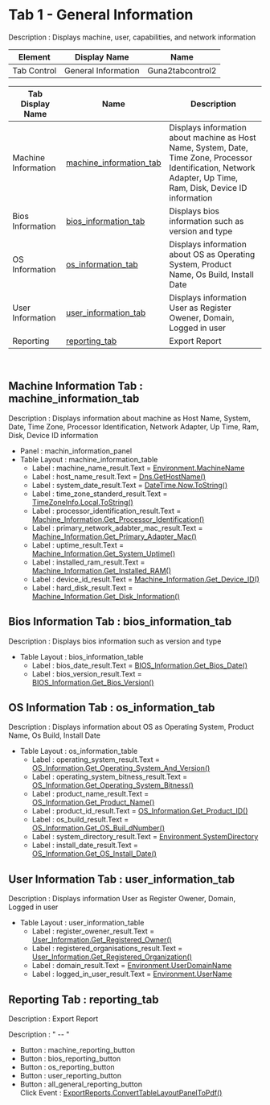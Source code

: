 



# Tab 1 - General Information

Description : Displays machine, user, capabilities, and network information

| Element | Display Name | Name |
| -------------------- | ----- |-------------------- |
| Tab Control | General Information | Guna2tabcontrol2 |

| Tab Display Name | Name | Description | 
| -------------------- | -------------------- | -------------------- |
| Machine Information | [machine_information_tab](https://github.com/Ahmed-AL-Maghraby/Project-Logic-And-Code-Map/tree/main/GUI/General%20Information%20Tab#machine-information-tab--machine_information_tab) |   Displays information about machine as Host Name, System, Date, Time Zone, Processor Identification, Network Adapter, Up Time, Ram, Disk, Device ID information |
| Bios Information | [bios_information_tab](https://github.com/Ahmed-AL-Maghraby/Project-Logic-And-Code-Map/tree/main/GUI/General%20Information%20Tab#bios-information-tab--bios_information_tab) |   Displays bios information such as version and type |
| OS Information | [os_information_tab](https://github.com/Ahmed-AL-Maghraby/Project-Logic-And-Code-Map/tree/main/GUI/General%20Information%20Tab#os-information-tab--os_information_tab) |    Displays information about OS as   Operating System, Product Name, Os Build, Install Date |
| User Information  | [user_information_tab](https://github.com/Ahmed-AL-Maghraby/Project-Logic-And-Code-Map/tree/main/GUI/General%20Information%20Tab#user-information-tab--user_information_tab) |   Displays information User as Register Owener, Domain, Logged in user |
| Reporting  | [reporting_tab](https://github.com/Ahmed-AL-Maghraby/Project-Logic-And-Code-Map/tree/main/GUI/General%20Information%20Tab#reporting-tab--reporting_tab) |  Export Report |

<br>

## Machine Information Tab : machine_information_tab

Description : Displays information about machine as Host Name, System, Date, Time Zone, Processor Identification, Network Adapter, Up Time, Ram, Disk, Device ID information

+ Panel : machin_information_panel
+ Table Layout : machine_information_table
  - Label : machine_name_result.Text = [Environment.MachineName](https://learn.microsoft.com/en-us/dotnet/api/system.environment.machinename?view=net-7.0)
  - Label : host_name_result.Text = [Dns.GetHostName()](https://learn.microsoft.com/en-us/dotnet/api/system.net.dns.gethostname?view=net-7.0)
  - Label : system_date_result.Text = [DateTime.Now.ToString()](https://learn.microsoft.com/en-us/dotnet/api/system.datetime.tostring?view=net-7.0)
  - Label : time_zone_standerd_result.Text = [TimeZoneInfo.Local.ToString()](https://learn.microsoft.com/en-us/dotnet/api/system.timezoneinfo.tostring?view=net-8.0)
  - Label : processor_identification_result.Text = [Machine_Information.Get_Processor_Identification()](https://github.com/Ahmed-AL-Maghraby/Project-Logic-And-Code-Map/tree/main/Machine_Information%20Class#get_processor_identification)
  - Label : primary_network_adabter_mac_result.Text = [Machine_Information.Get_Primary_Adapter_Mac()](https://github.com/Ahmed-AL-Maghraby/Project-Logic-And-Code-Map/tree/main/Machine_Information%20Class#get_primary_adapter_mac)
  - Label : uptime_result.Text = [Machine_Information.Get_System_Uptime()](https://github.com/Ahmed-AL-Maghraby/Project-Logic-And-Code-Map/tree/main/Machine_Information%20Class#get_system_uptime)
  - Label : installed_ram_result.Text = [Machine_Information.Get_Installed_RAM()](https://github.com/Ahmed-AL-Maghraby/Project-Logic-And-Code-Map/tree/main/Machine_Information%20Class#get_installed_ram)
  - Label : device_id_result.Text = [Machine_Information.Get_Device_ID()](https://github.com/Ahmed-AL-Maghraby/Project-Logic-And-Code-Map/tree/main/Machine_Information%20Class#get_device_id)
  - Label : hard_disk_result.Text = [Machine_Information.Get_Disk_Information()](https://github.com/Ahmed-AL-Maghraby/Project-Logic-And-Code-Map/tree/main/Machine_Information%20Class#get_disk_information)


## Bios Information Tab : bios_information_tab

Description : Displays bios information such as version and type

+ Table Layout : bios_information_table
  - Label : bios_date_result.Text = [BIOS_Information.Get_Bios_Date()](https://github.com/Ahmed-AL-Maghraby/Project-Logic-And-Code-Map/tree/main/BIOS_Information%20Class#get_bios_date)
  - Label : bios_version_result.Text = [BIOS_Information.Get_Bios_Version()](https://github.com/Ahmed-AL-Maghraby/Project-Logic-And-Code-Map/blob/main/BIOS_Information%20Class/README.md#get_bios_version)
## OS Information Tab : os_information_tab

Description : Displays information about OS as Operating System, Product Name, Os Build, Install Date

+ Table Layout : os_information_table
  - Label : operating_system_result.Text = [OS_Information.Get_Operating_System_And_Version()](https://github.com/Ahmed-AL-Maghraby/Project-Logic-And-Code-Map/tree/main/OS_Information%20Class#get_operating_system_and_version)
  - Label : operating_system_bitness_result.Text = [OS_Information.Get_Operating_System_Bitness()](https://github.com/Ahmed-AL-Maghraby/Project-Logic-And-Code-Map/tree/main/OS_Information%20Class#get_operating_system_bitness)
  - Label : product_name_result.Text = [OS_Information.Get_Product_Name()](https://github.com/Ahmed-AL-Maghraby/Project-Logic-And-Code-Map/tree/main/OS_Information%20Class#get_product_name)
  - Label : product_id_result.Text = [OS_Information.Get_Product_ID()](https://github.com/Ahmed-AL-Maghraby/Project-Logic-And-Code-Map/tree/main/OS_Information%20Class#get_product_id)
  - Label : os_build_result.Text = [OS_Information.Get_OS_Buil_dNumber()](https://github.com/Ahmed-AL-Maghraby/Project-Logic-And-Code-Map/tree/main/OS_Information%20Class#get_os_buil_dnumber)
  - Label : system_directory_result.Text = [Environment.SystemDirectory](https://learn.microsoft.com/en-us/dotnet/api/system.environment.systemdirectory?view=net-7.0)
  - Label : install_date_result.Text = [OS_Information.Get_OS_Install_Date()](https://github.com/Ahmed-AL-Maghraby/Project-Logic-And-Code-Map/tree/main/OS_Information%20Class#get_os_install_date)

## User Information Tab : user_information_tab

Description : Displays information User as Register Owener, Domain, Logged in user

+ Table Layout : user_information_table
  - Label : register_owener_result.Text = [User_Information.Get_Registered_Owner()](https://github.com/Ahmed-AL-Maghraby/Project-Logic-And-Code-Map/tree/main/User_Information%20Class#get_registered_owner)
  - Label : registered_organisations_result.Text = [User_Information.Get_Registered_Organization()](https://github.com/Ahmed-AL-Maghraby/Project-Logic-And-Code-Map/tree/main/User_Information%20Class#get_registered_organization)
  - Label : domain_result.Text = [Environment.UserDomainName](https://learn.microsoft.com/en-us/dotnet/api/system.environment.userdomainname?view=net-7.0)
  - Label : logged_in_user_result.Text = [Environment.UserName](https://learn.microsoft.com/en-us/dotnet/api/system.environment.username?view=net-7.0)

## Reporting Tab : reporting_tab

Description : Export Report

Description : " -- "
+ Button : machine_reporting_button
+ Button : bios_reporting_button
+ Button : os_reporting_button
+ Button : user_reporting_button
+ Button : all_general_reporting_button <br>
Click Event : [ExportReports.ConvertTableLayoutPanelToPdf()]( )
